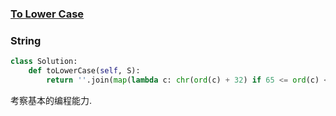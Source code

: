 ### [To Lower Case](https://leetcode.com/problems/to-lower-case/)

### String

```Python
class Solution:
    def toLowerCase(self, S):
        return ''.join(map(lambda c: chr(ord(c) + 32) if 65 <= ord(c) <= 90 else c, S))
```

考察基本的编程能力.
